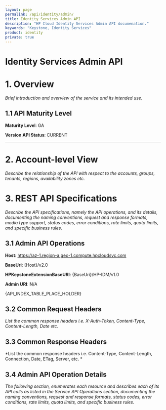 ```yaml
---
layout: page
permalink: /api/identity/admin/
title: Identity Services Admin API
description: "HP Cloud Identity Services Admin API documenation."
keywords: "Keystone, Identity Services"
product: identity
private: true
---
```


# Identity Services Admin API

# 1. Overview

*Brief introduction and overview of the service and its intended use.*



## 1.1 API Maturity Level


**Maturity Level**: GA

**Version API Status**: CURRENT


---


# 2. Account-level View
*Describe the relationship of the API with respect to the accounts, groups, tenants, regions, availability zones etc.*


# 3. REST API Specifications
*Describe the API specifications, namely the API operations, and its details, documenting the naming conventions, request and response formats, media type support, status codes, error conditions, rate limits, quota limits, and specific business rules.*

## 3.1 Admin API Operations


**Host**: https://az-1.region-a.geo-1.compute.hpcloudsvc.com

**BaseUri**: {Host}/v2.0

**HPKeystoneExtensionBaseURI**: {BaseUri}/HP-IDM/v1.0

**Admin URI**: N/A

{API_INDEX_TABLE_PLACE_HOLDER}

## 3.2 Common Request Headers
*List the common response headers i.e. X-Auth-Token, Content-Type, Content-Length, Date etc.*

## 3.3 Common Response Headers
*List the common response headers i.e. Content-Type, Content-Length, Connection, Date, ETag, Server, etc. *

## 3.4 Admin API Operation Details
*The following section, enumerates each resource and describes each of its API calls as listed in the Service API Operations section, documenting the naming conventions, request and response formats, status codes, error conditions, rate limits, quota limits, and specific business rules.*


